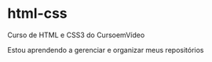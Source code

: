 # html-css
 Curso de HTML e CSS3 do CursoemVídeo

 Estou aprendendo a gerenciar e organizar meus repositórios
